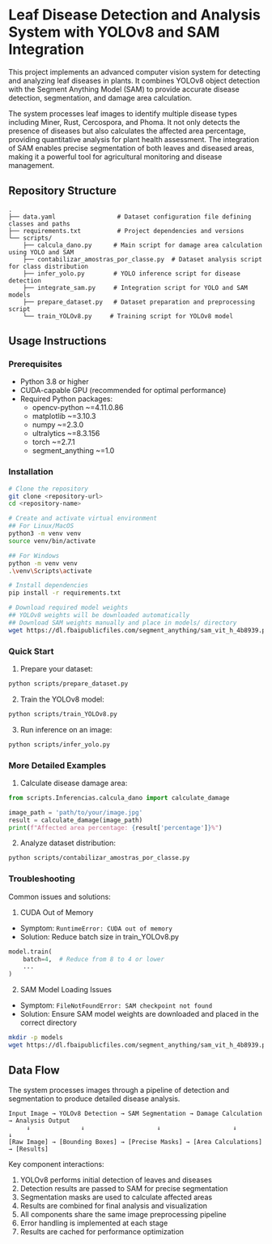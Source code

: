 # Leaf Disease Detection and Analysis System with YOLOv8 and SAM Integration

This project implements an advanced computer vision system for detecting and analyzing leaf diseases in plants. It combines YOLOv8 object detection with the Segment Anything Model (SAM) to provide accurate disease detection, segmentation, and damage area calculation.

The system processes leaf images to identify multiple disease types including Miner, Rust, Cercospora, and Phoma. It not only detects the presence of diseases but also calculates the affected area percentage, providing quantitative analysis for plant health assessment. The integration of SAM enables precise segmentation of both leaves and diseased areas, making it a powerful tool for agricultural monitoring and disease management.

## Repository Structure
```
.
├── data.yaml                 # Dataset configuration file defining classes and paths
├── requirements.txt          # Project dependencies and versions
└── scripts/
    ├── calcula_dano.py      # Main script for damage area calculation using YOLO and SAM
    ├── contabilizar_amostras_por_classe.py  # Dataset analysis script for class distribution
    ├── infer_yolo.py        # YOLO inference script for disease detection
    ├── integrate_sam.py     # Integration script for YOLO and SAM models
    ├── prepare_dataset.py   # Dataset preparation and preprocessing script
    └── train_YOLOv8.py     # Training script for YOLOv8 model
```

## Usage Instructions
### Prerequisites
- Python 3.8 or higher
- CUDA-capable GPU (recommended for optimal performance)
- Required Python packages:
  - opencv-python ~=4.11.0.86
  - matplotlib ~=3.10.3
  - numpy ~=2.3.0
  - ultralytics ~=8.3.156
  - torch ~=2.7.1
  - segment_anything ~=1.0

### Installation

```bash
# Clone the repository
git clone <repository-url>
cd <repository-name>

# Create and activate virtual environment
## For Linux/MacOS
python3 -m venv venv
source venv/bin/activate

## For Windows
python -m venv venv
.\venv\Scripts\activate

# Install dependencies
pip install -r requirements.txt

# Download required model weights
## YOLOv8 weights will be downloaded automatically
## Download SAM weights manually and place in models/ directory
wget https://dl.fbaipublicfiles.com/segment_anything/sam_vit_h_4b8939.pth -P models/
```

### Quick Start

1. Prepare your dataset:
```bash
python scripts/prepare_dataset.py
```

2. Train the YOLOv8 model:
```bash
python scripts/train_YOLOv8.py
```

3. Run inference on an image:
```bash
python scripts/infer_yolo.py
```

### More Detailed Examples

1. Calculate disease damage area:

```python
from scripts.Inferencias.calcula_dano import calculate_damage

image_path = 'path/to/your/image.jpg'
result = calculate_damage(image_path)
print(f"Affected area percentage: {result['percentage']}%")
```

2. Analyze dataset distribution:
```bash
python scripts/contabilizar_amostras_por_classe.py
```

### Troubleshooting

Common issues and solutions:

1. CUDA Out of Memory
- Symptom: `RuntimeError: CUDA out of memory`
- Solution: Reduce batch size in train_YOLOv8.py
```python
model.train(
    batch=4,  # Reduce from 8 to 4 or lower
    ...
)
```

2. SAM Model Loading Issues
- Symptom: `FileNotFoundError: SAM checkpoint not found`
- Solution: Ensure SAM model weights are downloaded and placed in the correct directory
```bash
mkdir -p models
wget https://dl.fbaipublicfiles.com/segment_anything/sam_vit_h_4b8939.pth -P models/
```

## Data Flow
The system processes images through a pipeline of detection and segmentation to produce detailed disease analysis.

```ascii
Input Image → YOLOv8 Detection → SAM Segmentation → Damage Calculation → Analysis Output
     ↓              ↓                    ↓                    ↓               ↓
[Raw Image] → [Bounding Boxes] → [Precise Masks] → [Area Calculations] → [Results]
```

Key component interactions:
1. YOLOv8 performs initial detection of leaves and diseases
2. Detection results are passed to SAM for precise segmentation
3. Segmentation masks are used to calculate affected areas
4. Results are combined for final analysis and visualization
5. All components share the same image preprocessing pipeline
6. Error handling is implemented at each stage
7. Results are cached for performance optimization